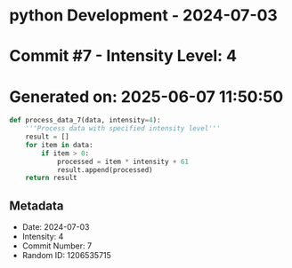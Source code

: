 ﻿# python Development - 2024-07-03
# Commit #7 - Intensity Level: 4
# Generated on: 2025-06-07 11:50:50
```python
def process_data_7(data, intensity=4):
    '''Process data with specified intensity level'''
    result = []
    for item in data:
        if item > 0:
            processed = item * intensity + 61
            result.append(processed)
    return result
```
## Metadata
- Date: 2024-07-03
- Intensity: 4
- Commit Number: 7
- Random ID: 1206535715
